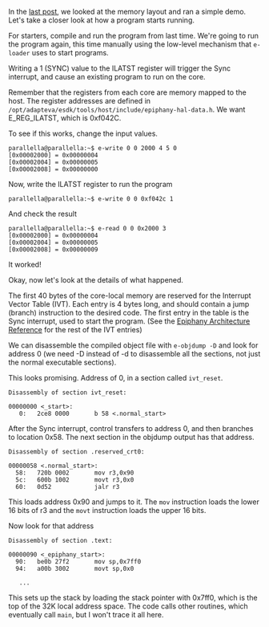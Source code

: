<!-- 
.. title: Running Programs on Epiphany
.. slug: running-programs-on-epiphany
.. date: 2015-09-01 13:13:00 UTC-05:00
.. tags:  parallella, epiphany
.. category: 
.. link: 
.. description: 
.. type: text
-->


In the [last post](../communicating-with-epiphany/index.html), we looked at the memory layout and ran a simple demo.
Let's take a closer look at how a program starts running.

For starters, compile and run the program from last time.  We're going to run the program again, this time manually using the low-level mechanism that `e-loader` uses to start programs.

Writing a 1 (SYNC) value to the ILATST register will trigger the Sync interrupt, and cause an existing program to run on the core.

Remember that the registers from each core are memory mapped to the host.
The register addresses are defined in `/opt/adapteva/esdk/tools/host/include/epiphany-hal-data.h`.
We want E_REG_ILATST, which is 0xf042C.

To see if this works, change the input values.
```
parallella@parallella:~$ e-write 0 0 2000 4 5 0
[0x00002000] = 0x00000004
[0x00002004] = 0x00000005
[0x00002008] = 0x00000000

```

Now, write the ILATST register to run the program
```
parallella@parallella:~$ e-write 0 0 0xf042c 1

```

And check the result
```
parallella@parallella:~$ e-read 0 0 0x2000 3
[0x00002000] = 0x00000004
[0x00002004] = 0x00000005
[0x00002008] = 0x00000009

```

It worked!

Okay, now let's look at the details of what happened.

The first 40 bytes of the core-local memory are reserved for the Interrupt Vector Table (IVT).
Each entry is 4 bytes long, and should contain a jump (branch) instruction to the desired code.
The first entry in the table is the Sync interrupt, used to start the program.
(See the [Epiphany Architecture Reference](http://adapteva.com/docs/epiphany_arch_ref.pdf) for the rest of the IVT entries)

We can disassemble the compiled object file with `e-objdump -D` and look for address 0 
(we need -D instead of -d to disassemble all the sections, not just the normal executable sections).
 
This looks promising.  Address of 0, in a section called `ivt_reset`.
```
Disassembly of section ivt_reset:

00000000 <_start>:
   0:   2ce8 0000       b 58 <.normal_start>

```
After the Sync interrupt, control transfers to address 0, and then branches to location 0x58.
The next section in the objdump output has that address.

```
Disassembly of section .reserved_crt0:

00000058 <.normal_start>:
  58:   720b 0002       mov r3,0x90
  5c:   600b 1002       movt r3,0x0
  60:   0d52            jalr r3
```
This loads address 0x90 and jumps to it.
The `mov` instruction loads the lower 16 bits of r3 and the `movt` instruction loads the upper 16 bits.


Now look for that address
```
Disassembly of section .text:

00000090 <_epiphany_start>:
  90:   be0b 27f2       mov sp,0x7ff0
  94:   a00b 3002       movt sp,0x0

   ... 
```

This sets up the stack by loading the stack pointer with 0x7ff0, which is the top of the 32K local address space.
The code calls other routines, which eventually call `main`, but I won't trace it all here.







  
